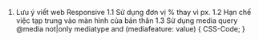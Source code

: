 1. Lưu ý viết web Responsive
   1.1 Sử dụng đơn vị % thay vì px.
   1.2 Hạn chế việc tạp trung vào màn hình của bản thân
   1.3 Sử dụng media query
   @media not|only mediatype and (mediafeature: value) {
   CSS-Code;
   }
